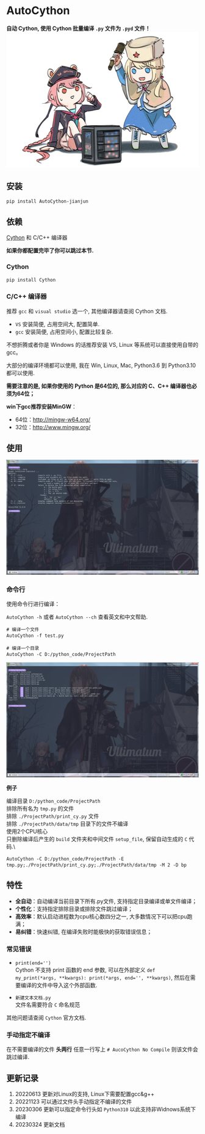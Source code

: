 # AutoCython

**自动 Cython, 使用 Cython 批量编译 `.py` 文件为 `.pyd` 文件！**
![py_pyd][1]

## 安装

    pip install AutoCython-jianjun

## 依赖

[Cython](https://github.com/cython/cython) 和 C/C++ 编译器

**如果你都配置完毕了你可以跳过本节.**

### Cython

```
pip install Cython
```

### C/C++ 编译器

推荐 `gcc` 和 `visual studio` 选一个, 其他编译器请查阅 Cython 文档.

* `VS` 安装简便, 占用空间大, 配置简单.
* `gcc` 安装简便, 占用空间小, 配置比较复杂.

不想折腾或者你是 Windows 的话推荐安装 VS, Linux 等系统可以直接使用自带的 gcc。

大部分的编译环境都可以使用, 我在 Win, Linux, Mac, Python3.6 到 Python3.10 都可以使用.

**需要注意的是, 如果你使用的 Python 是64位的, 那么对应的 C、C++ 编译器也必须为64位；**

**win下gcc推荐安装MinGW**：

* 64位：<http://mingw-w64.org/>
* 32位：<http://www.mingw.org/>

## 使用

![命令行][11]

### 命令行

使用命令行进行编译：

`AutoCython -h` 或者 `AutoCython --ch` 查看英文和中文帮助.

    # 编译一个文件
    AutoCython -f test.py

    # 编译一个目录
    AutoCython -C D:/python_code/ProjectPath

![AutoCython][2]

**例子**

编译目录 `D:/python_code/ProjectPath`\
排除所有名为 `tmp.py` 的文件\
排除 `./ProjectPath/print_cy.py` 文件\
排除 `./ProjectPath/data/tmp` 目录下的文件不编译\
使用2个CPU核心\
只删除编译后产生的 `build` 文件夹和中间文件 `setup_file`, 保留自动生成的 `C` 代码.\

    AutoCython -C D:/python_code/ProjectPath -E tmp.py;./ProjectPath/print_cy.py;./ProjectPath/data/tmp -M 2 -D bp

## 特性

* **全自动**：自动编译当前目录下所有.py文件, 支持指定目录编译或单文件编译；
* **个性化**：支持指定排除目录或排除文件跳过编译；
* **高效率**：默认启动进程数为cpu核心数四分之一, 大多数情况下可以把cpu跑满；
* **易纠错**：快速纠错, 在编译失败时能极快的获取错误信息；

### 常见错误

* `print(end='')`\
Cython 不支持 print 函数的 end 参数, 可以在外部定义 `def my_print(*args, **kwargs): print(*args, end='', **kwargs)`, 然后在需要编译的文件中导入这个外部函数.

* `新建文本文档.py`\
文件名需要符合  `C` 命名规范

其他问题请查阅 `Cython` 官方文档.

### 手动指定不编译

在不需要编译的文件 **头两行** 任意一行写上 `# AucoCython No Compile` 则该文件会跳过编译.

## 更新记录
1. 20220613 更新对Linux的支持, Linux下需要配置gcc&g++
2. 20221123 可以通过文件头手动指定不编译的文件
3. 20230306 更新可以指定命令行头如 `Python310` 以此支持非Widnows系统下编译
4. 20230324 更新文档

  [1]: https://raw.githubusercontent.com/EVA-JianJun/GitPigBed/master/blog_files/img/AutoCython_20210824.png
  [2]: https://raw.githubusercontent.com/EVA-JianJun/GitPigBed/master/blog_files/img/AutoCython_20200316_2.jpg
  [3]: https://raw.githubusercontent.com/EVA-JianJun/GitPigBed/master/blog_files/img/AutoCython_20200316_3.jpg
  [4]: https://raw.githubusercontent.com/EVA-JianJun/GitPigBed/master/blog_files/img/AutoCython_20200316_4.jpg
  [5]: https://raw.githubusercontent.com/EVA-JianJun/GitPigBed/master/blog_files/img/AutoCython_20200316_5.jpg
  [6]: https://raw.githubusercontent.com/EVA-JianJun/GitPigBed/master/blog_files/img/AutoCython_20200316_6.jpg
  [7]: https://raw.githubusercontent.com/EVA-JianJun/GitPigBed/master/blog_files/img/AutoCython_20200316_7.jpg
  [8]: https://raw.githubusercontent.com/EVA-JianJun/GitPigBed/master/blog_files/img/AutoCython_20200316_8.jpg
  [9]: https://github.com/EVA-JianJun/AutoCython/releases
  [10]: https://raw.githubusercontent.com/EVA-JianJun/GitPigBed/master/blog_files/img/AutoCython_20200316_10.jpg
  [11]: https://raw.githubusercontent.com/EVA-JianJun/GitPigBed/master/blog_files/img/AutoCython_20200316_11.jpg